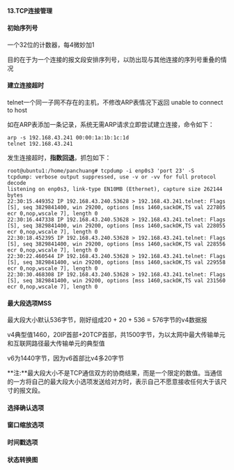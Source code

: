 #### 13.TCP连接管理

#### 初始序列号

一个32位的计数器，每4微妙加1

目的在于为一个连接的报文段安排序列号，以防出现与其他连接的序列号重叠的情况

#### 建立连接超时

telnet一个同一子网不存在的主机，不修改ARP表情况下返回 unable to connect to host

如在ARP表添加一条记录，系统无需ARP请求立即尝试建立连接，命令如下：

```
arp -s 192.168.43.241 00:00:1a:1b:1c:1d
telnet 192.168.43.241
```

发生连接超时，**指数回退**，抓包如下：

```shell
root@ubuntu1:/home/panchuang# tcpdump -i enp0s3 'port 23' -S
tcpdump: verbose output suppressed, use -v or -vv for full protocol decode
listening on enp0s3, link-type EN10MB (Ethernet), capture size 262144 bytes
22:30:15.449352 IP 192.168.43.240.53628 > 192.168.43.241.telnet: Flags [S], seq 3829841400, win 29200, options [mss 1460,sackOK,TS val 227805 ecr 0,nop,wscale 7], length 0
22:30:16.447338 IP 192.168.43.240.53628 > 192.168.43.241.telnet: Flags [S], seq 3829841400, win 29200, options [mss 1460,sackOK,TS val 228055 ecr 0,nop,wscale 7], length 0
22:30:18.452395 IP 192.168.43.240.53628 > 192.168.43.241.telnet: Flags [S], seq 3829841400, win 29200, options [mss 1460,sackOK,TS val 228556 ecr 0,nop,wscale 7], length 0
22:30:22.460544 IP 192.168.43.240.53628 > 192.168.43.241.telnet: Flags [S], seq 3829841400, win 29200, options [mss 1460,sackOK,TS val 229558 ecr 0,nop,wscale 7], length 0
22:30:30.468308 IP 192.168.43.240.53628 > 192.168.43.241.telnet: Flags [S], seq 3829841400, win 29200, options [mss 1460,sackOK,TS val 231560 ecr 0,nop,wscale 7], length 0
```

#### 最大段选项MSS

最大段大小默认536字节，刚好组成20 + 20 + 536 = 576字节的v4数据报

v4典型值1460，20IP首部+20TCP首部，共1500字节，为以太网中最大传输单元和互联网路径最大传输单元的典型值

v6为1440字节，因为v6首部比v4多20字节

**注:**最大段大小不是TCP通信双方的协商结果，而是一个限定的数值。当通信的一方将自己的最大段大小选项发送给对方时，表示自己不愿意接收任何大于该尺寸的报文段。

#### 选择确认选项

#### 窗口缩放选项

#### 时间戳选项

#### 状态转换图

































